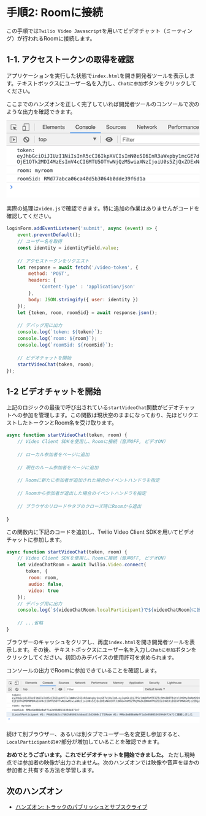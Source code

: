 # 手順2: Roomに接続

この手順では`Twilio Video Javascript`を用いてビデオチャット（ミーティング）が行われるRoomに接続します。

## 1-1. アクセストークンの取得を確認

アプリケーションを実行した状態で`index.html`を開き開発者ツールを表示します。テキストボックスにユーザー名を入力し、`Chatに参加`ボタンをクリックしてください。

ここまでのハンズオンを正しく完了していれば開発者ツールのコンソールで次のような出力を確認できます。

![クライアント側でアクセストークンを取得できている](../assets/04-client-access-token.png)

実際の処理は`video.js`で確認できます。特に追加の作業はありませんがコードを確認してください。

```js
loginForm.addEventListener('submit', async (event) => {
    event.preventDefault();
    // ユーザー名を取得
    const identity = identityField.value;

    // アクセストークンをリクエスト
    let response = await fetch('/video-token', {
        method: 'POST',
        headers: {
            'Content-Type' : 'application/json'
        },
        body: JSON.stringify({ user: identity })
    });
    let {token, room, roomSid} = await response.json();

    // デバッグ用に出力
    console.log(`token: ${token}`);
    console.log(`room: ${room}`);
    console.log(`roomSid: ${roomSid}`);
    
    // ビデオチャットを開始
    startVideoChat(token, room);
});
```

## 1-2 ビデオチャットを開始

上記のロジックの最後で呼び出されている`startVideoChat`関数がビデオチャットへの参加を管理します。この関数は現状空のままになっており、先ほどリクエストしたトークンとRoom名を受け取ります。

```js
async function startVideoChat(token, room) {
    // Video Client SDKを使用し、Roomに接続（音声OFF, ビデオON）
    
    // ローカル参加者をページに追加

    // 現在のルーム参加者をページに追加
    
    // Roomに新たに参加者が追加された場合のイベントハンドラを指定
    
    // Roomから参加者が退出した場合のイベントハンドラを指定
    
    // ブラウザのリロードやタブのクローズ時にRoomから退出

}
```

この関数内に下記のコードを追加し、Twilio Video Client SDKを用いてビデオチャットに参加します。

```js
async function startVideoChat(token, room) {
    // Video Client SDKを使用し、Roomに接続（音声OFF, ビデオON）
    let videoChatRoom = await Twilio.Video.connect(
       token, {
        room: room,
        audio: false,
        video: true
    });
    // デバッグ用に出力
    console.log(`${videoChatRoom.localParticipant}で${videoChatRoom}に接続しました`);

    // ...省略
}
```

ブラウザーのキャッシュをクリアし、再度`index.html`を開き開発者ツールを表示します。その後、テキストボックスにユーザー名を入力し`Chatに参加`ボタンをクリックしてください。初回のみデバイスの使用許可を求められます。

コンソールの出力でRoomに参加できていることを確認します。

![Roomに参加し、クライアント側でアクセストークンを取得できている](../assets/04-client-connected-video.png)

続けて別ブラウザー、あるいは別タブでユーザー名を変更し参加すると、`LocalParticipant`の`#?`部分が増加していることを確認できます。

__おめでとうございます。これでビデオチャットを開始できました。__
ただし現時点では参加者の映像が出力されません。次のハンズオンでは映像や音声をほかの参加者と共有する方法を学習します。

## 次のハンズオン

- [ハンズオン: トラックのパブリッシュとサブスクライブ](/docs/05-Publish-Subscribe-Tracks/00-Overview.md)